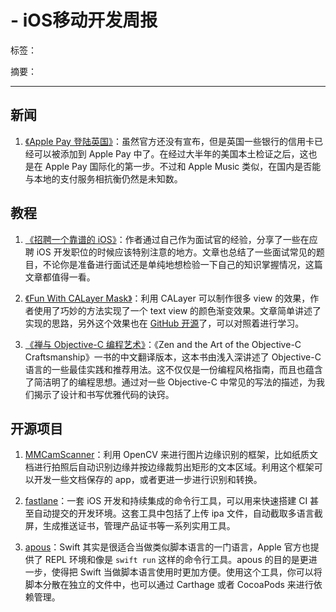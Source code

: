 #  - iOS移动开发周报

标签：

摘要：

---

## 新闻

1. [《Apple Pay 登陆英国》](http://www.macrumors.com/2015/07/07/banks-gearing-up-for-uk-apple-pay-launch/)：虽然官方还没有宣布，但是英国一些银行的信用卡已经可以被添加到 Apple Pay 中了。在经过大半年的美国本土检证之后，这也是在 Apple Pay 国际化的第一步。不过和 Apple Music 类似，在国内是否能与本地的支付服务相抗衡仍然是未知数。

## 教程

1. [《招聘一个靠谱的 iOS》](http://blog.sunnyxx.com/2015/07/04/ios-interview/)：作者通过自己作为面试官的经验，分享了一些在应聘 iOS 开发职位的时候应该特别注意的地方。文章也总结了一些面试常见的题目，不论你是准备进行面试还是单纯地想检验一下自己的知识掌握情况，这篇文章都值得一看。

2. [《Fun With CALayer Mask》](http://blog.zhowkev.in/2015/07/06/fun-with-mask/)：利用 CALayer 可以制作很多 view 的效果，作者使用了巧妙的方法实现了一个 text view 的颜色渐变效果。文章简单讲述了实现的思路，另外这个效果也在 [GitHub 开源](https://github.com/kevinzhow/RealtimeGradientText)了，可以对照着进行学习。

3. [《禅与 Objective-C 编程艺术》](https://github.com/oa414/objc-zen-book-cn)：《Zen and the Art of the Objective-C Craftsmanship》一书的中文翻译版本，这本书由浅入深讲述了 Objective-C 语言的一些最佳实践和推荐用法。这不仅仅是一份编程风格指南，而且也蕴含了简洁明了的编程思想。通过对一些 Objective-C 中常见的写法的描述，为我们揭示了设计和书写优雅代码的诀窍。

## 开源项目

1. [MMCamScanner](https://github.com/mukyasa/MMCamScanner)：利用 OpenCV 来进行图片边缘识别的框架，比如纸质文档进行拍照后自动识别边缘并按边缘裁剪出矩形的文本区域。利用这个框架可以开发一些文档保存的 app，或者更进一步进行识别和转换。

2. [fastlane](https://github.com/KrauseFx/fastlane)：一套 iOS 开发和持续集成的命令行工具，可以用来快速搭建 CI 甚至自动提交的开发环境。这套工具中包括了上传 ipa 文件，自动截取多语言截屏，生成推送证书，管理产品证书等一系列实用工具。

3. [apous](https://github.com/owensd/apous)：Swift 其实是很适合当做类似脚本语言的一门语言，Apple 官方也提供了 REPL 环境和像是 `swift run` 这样的命令行工具。apous 的目的是更进一步，使得把 Swift 当做脚本语言使用时更加方便。使用这个工具，你可以将脚本分散在独立的文件中，也可以通过 Carthage 或者 CocoaPods 来进行依赖管理。
